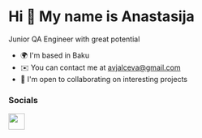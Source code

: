 Hi 👋 My name is Anastasija
===========================

Junior QA Engineer with great potential

* 🌍  I'm based in Baku
* ✉️  You can contact me at [avjalceva@gmail.com](mailto:avjalceva@gmail.com)
* 🤝  I'm open to collaborating on interesting projects


### Socials

<p align="left"> <a href="https://www.github.com/anastas250" target="_blank" rel="noreferrer"> <picture> <source media="(prefers-color-scheme: dark)" srcset="https://raw.githubusercontent.com/danielcranney/readme-generator/main/public/icons/socials/github-dark.svg" /> <source media="(prefers-color-scheme: light)" srcset="https://raw.githubusercontent.com/danielcranney/readme-generator/main/public/icons/socials/github.svg" /> <img src="https://raw.githubusercontent.com/danielcranney/readme-generator/main/public/icons/socials/github.svg" width="32" height="32" /> </picture> </a></p>
